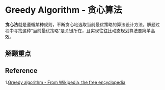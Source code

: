 # Greedy Algorithm - 贪心算法

**贪心法**就是遵循某种规则，不断贪心地选取当前最优策略的算法设计方法。解题过程中寻找这种“当前最优策略”是关键所在，且实现往往比动态规划算法要简单高效。

## 解题重点

## Reference

1.[Greedy algorithm - From Wikipedia, the free encyclopedia](https://en.wikipedia.org/wiki/Greedy_algorithm)


